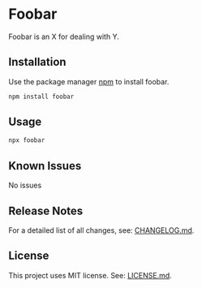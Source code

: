 # Foobar

Foobar is an X for dealing with Y.

## Installation

Use the package manager [npm](https://github.com/tcowley/foobar) to install foobar.

```bash
npm install foobar
```

## Usage

```bash
npx foobar
```

## Known Issues

No issues

## Release Notes

For a detailed list of all changes, see: [CHANGELOG.md](./CHANGELOG.md).

## License

This project uses MIT license. See: [LICENSE.md](./LICENSE.md).

